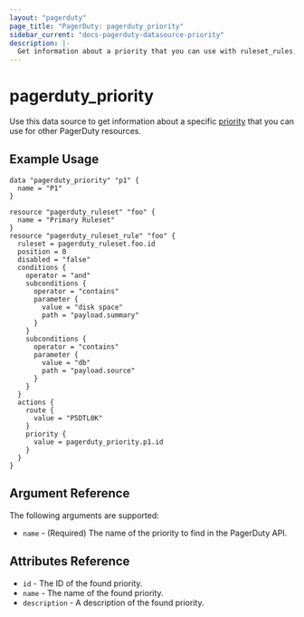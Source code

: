 ```yaml
---
layout: "pagerduty"
page_title: "PagerDuty: pagerduty_priority"
sidebar_current: "docs-pagerduty-datasource-priority"
description: |-
  Get information about a priority that you can use with ruleset_rules, etc.
---
```


# pagerduty\_priority

Use this data source to get information about a specific [priority][1] that you can use for other PagerDuty resources.

## Example Usage

```hcl
data "pagerduty_priority" "p1" {
  name = "P1"
}

resource "pagerduty_ruleset" "foo" {
  name = "Primary Ruleset"
}
resource "pagerduty_ruleset_rule" "foo" {
  ruleset = pagerduty_ruleset.foo.id
  position = 0
  disabled = "false"
  conditions {
    operator = "and"
	subconditions {
	  operator = "contains"
	  parameter {
	    value = "disk space"
		path = "payload.summary"
	  }
	}
	subconditions {
	  operator = "contains"
	  parameter {
	    value = "db"
	    path = "payload.source"
	  }
	}
  }
  actions {
    route {
	  value = "P5DTL0K"
	}
	priority {
      value = pagerduty_priority.p1.id
    }
  }
}
```

## Argument Reference

The following arguments are supported:

* `name` - (Required) The name of the priority to find in the PagerDuty API.

## Attributes Reference
* `id` - The ID of the found priority.
* `name` - The name of the found priority.
* `description` - A description of the found priority.

[1]: https://developer.pagerduty.com/api-reference/reference/REST/openapiv3.json/paths/~1priorities/get
